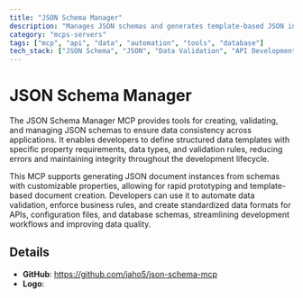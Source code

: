 ```yaml
---
title: "JSON Schema Manager"
description: "Manages JSON schemas and generates template-based JSON instances with custom properties for consistent data structures."
category: "mcps-servers"
tags: ["mcp", "api", "data", "automation", "tools", "database"]
tech_stack: ["JSON Schema", "JSON", "Data Validation", "API Development", "Configuration Management"]
---
```


# JSON Schema Manager

The JSON Schema Manager MCP provides tools for creating, validating, and managing JSON schemas to ensure data consistency across applications. It enables developers to define structured data templates with specific property requirements, data types, and validation rules, reducing errors and maintaining integrity throughout the development lifecycle.

This MCP supports generating JSON document instances from schemas with customizable properties, allowing for rapid prototyping and template-based document creation. Developers can use it to automate data validation, enforce business rules, and create standardized data formats for APIs, configuration files, and database schemas, streamlining development workflows and improving data quality.

## Details

- **GitHub**: https://github.com/jaho5/json-schema-mcp
- **Logo**: 
